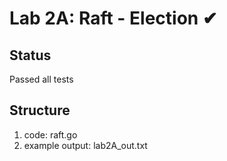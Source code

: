 # Lab 2A: Raft - Election ✔
## Status
Passed all tests
## Structure
1. code: raft.go
2. example output: lab2A_out.txt